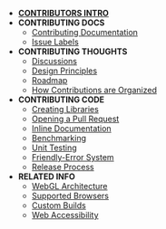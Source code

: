 <!-- docs/_sidebar.md -->

- [__CONTRIBUTORS INTRO__](README.md)
- __CONTRIBUTING DOCS__
  - [Contributing Documentation](contributing_documentation.md)
  - [Issue Labels](issue_labels.md)
- __CONTRIBUTING THOUGHTS__
  - [Discussions](discussions.md)
  - [Design Principles](design_principles.md)
  - [Roadmap](roadmap.md)
  - [How Contributions are Organized](organization.md)
- __CONTRIBUTING CODE__
  - [Creating Libraries](creating_libraries.md)
  - [Opening a Pull Request](preparing_a_pull_request.md)
  - [Inline Documentation](inline_documentation.md)
  - [Benchmarking](benchmarking_p5.md)
  - [Unit Testing](unit_testing.md)
  - [Friendly-Error System](friendly_error_system.md)
  - [Release Process](release_process.md)
- __RELATED INFO__
  - [WebGL Architecture](webgl_mode_architecture.md)
  - [Supported Browsers](supported_browsers.md)
  - [Custom Builds](custom_p5_build.md)
  - [Web Accessibility](web_accessibility.md)
